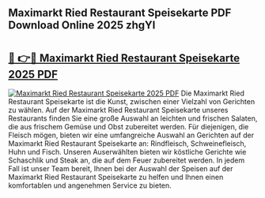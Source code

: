 ## Maximarkt Ried Restaurant Speisekarte PDF Download Online 2025 zhgYl

# <h2><a href="http://gc5e14.nevu.top/?p=Maximarkt+Ried+Restaurant+Speisekarte">🔗 👉🔴 Maximarkt Ried Restaurant Speisekarte 2025 PDF</a></h2>

[![Maximarkt Ried Restaurant Speisekarte 2025 PDF](https://i.imgur.com/dBaPXMq.png)](http://gc5e14.nevu.top/?p=Maximarkt+Ried+Restaurant+Speisekarte)
Die Maximarkt Ried Restaurant Speisekarte ist die Kunst, zwischen einer Vielzahl von Gerichten zu wählen. Auf der Maximarkt Ried Restaurant Speisekarte unseres Restaurants finden Sie eine große Auswahl an leichten und frischen Salaten, die aus frischem Gemüse und Obst zubereitet werden. Für diejenigen, die Fleisch mögen, bieten wir eine umfangreiche Auswahl an Gerichten auf der Maximarkt Ried Restaurant Speisekarte an: Rindfleisch, Schweinefleisch, Huhn und Fisch. Unseren Auserwählten bieten wir köstliche Gerichte wie Schaschlik und Steak an, die auf dem Feuer zubereitet werden. In jedem Fall ist unser Team bereit, Ihnen bei der Auswahl der Speisen auf der Maximarkt Ried Restaurant Speisekarte zu helfen und Ihnen einen komfortablen und angenehmen Service zu bieten.

